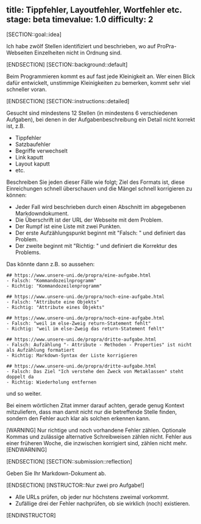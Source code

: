 title: Tippfehler, Layoutfehler, Wortfehler etc.
stage: beta
timevalue: 1.0
difficulty: 2
---

[SECTION::goal::idea]

Ich habe zwölf Stellen identifiziert und beschrieben, 
wo auf ProPra-Webseiten Einzelheiten nicht in Ordnung sind.

[ENDSECTION]
[SECTION::background::default]

Beim Programmieren kommt es auf fast jede Kleinigkeit an.
Wer einen Blick dafür entwickelt, unstimmige Kleinigkeiten zu bemerken,
kommt sehr viel schneller voran.

[ENDSECTION]
[SECTION::instructions::detailed]

Gesucht sind mindestens 12 Stellen (in mindestens 6 verschiedenen Aufgaben), 
bei denen in der Aufgabenbeschreibung ein Detail nicht korrekt ist, z.B.

- Tippfehler
- Satzbaufehler
- Begriffe verwechselt
- Link kaputt
- Layout kaputt
- etc.

Beschreiben Sie jeden dieser Fälle wie folgt;
Ziel des Formats ist, diese Einreichungen schnell überschauen 
und die Mängel schnell korrigieren zu können:

- Jeder Fall wird beschrieben durch einen Abschnitt im abgegebenen Markdowndokument.
- Die Überschrift ist der URL der Webseite mit dem Problem.
- Der Rumpf ist eine Liste mit zwei Punkten.
- Der erste Aufzählungspunkt beginnt mit "Falsch: " und definiert das Problem.
- Der zweite beginnt mit "Richtig: " und definiert die Korrektur des Problems.

Das könnte dann z.B. so aussehen:

```
## https://www.unsere-uni.de/propra/eine-aufgabe.html
- Falsch: "Kommandozeilnprogramm"  
- Richtig: "Kommandozeilenprogramm"

## https://www.unsere-uni.de/propra/noch-eine-aufgabe.html
- Falsch: "Attribute eine Objekts"
- Richtig: "Attribute eines Objekts"

## https://www.unsere-uni.de/propra/noch-eine-aufgabe.html
- Falsch: "weil im else-Zweig return-Statement fehlt"  
- Richtig: "weil im else-Zweig das return-Statement fehlt"

## https://www.unsere-uni.de/propra/dritte-aufgabe.html
- Falsch: Aufzählung "- Attribute - Methoden - Properties" ist nicht als Aufzählung formatiert  
- Richtig: Markdown-Syntax der Liste korrigieren

## https://www.unsere-uni.de/propra/dritte-aufgabe.html
- Falsch: Das Ziel "Ich verstehe den Zweck von Metaklassen" steht doppelt da
- Richtig: Wiederholung entfernen
```

und so weiter.

Bei einem wörtlichen Zitat immer darauf achten, gerade genug Kontext mitzuliefern,
dass man damit nicht nur die betreffende Stelle finden,
sondern den Fehler auch klar als solchen erkennen kann.

[WARNING]
Nur richtige und noch vorhandene Fehler zählen.
Optionale Kommas und zulässige alternative Schreibweisen zählen nicht.
Fehler aus einer früheren Woche, die inzwischen korrigiert sind, zählen nicht mehr.
[ENDWARNING]

[ENDSECTION]
[SECTION::submission::reflection]

Geben Sie Ihr Markdown-Dokument ab.

[ENDSECTION]
[INSTRUCTOR::Nur zwei pro Aufgabe!]

- Alle URLs prüfen, ob jeder nur höchstens zweimal vorkommt.
- Zufällige drei der Fehler nachprüfen, ob sie wirklich (noch) existieren.

[ENDINSTRUCTOR]
